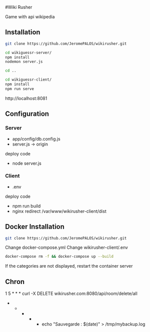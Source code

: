 #Wiki Rusher

Game with api wikipedia


## Installation
```bash
git clone https://github.com/JeromePALOS/wikirusher.git

cd wikiguessr-server/ 
npm install
nodemon server.js

cd ..

cd wikiguessr-client/ 
npm install
npm run serve

```

http://localhost:8081

## Configuration
### Server
* app/config/db.config.js
* server.js -> origin

deploy code
* node server.js

### Client
* .env

deploy code
* npm run build
* nginx redirect /var/www/wikirusher-client/dist

## Docker Installation
```bash
git clone https://github.com/JeromePALOS/wikirusher.git
```

Change docker-compose.yml
Change wikirusher-client/.env


```bash
docker-compose rm -f && docker-compose up --build
```

If the categories are not displayed, restart the container server


## Chron

1 5 * * * curl -X DELETE wikirusher.com:8080/api/room/delete/all
* * * * * echo "Sauvegarde : $(date)" > /tmp/mybackup.log


